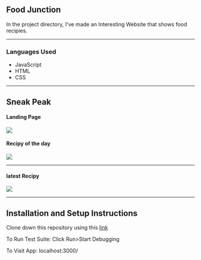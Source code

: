 <h2>Food Junction</h2>
In the project directory, I've made an Interesting Website that shows food recipies.

<hr/>
<h3>Languages Used</h3>


* JavaScript
* HTML
* CSS


<hr/>

## Sneak Peak
#### Landing Page
<img src="https://drive.google.com/file/d/19kaqKR1E-_fBHx2kGIjI3VD8JEMauWVG/view?usp=sharing"/>

#### Recipy of the day

<img src="https://drive.google.com/file/d/1jtBTtYRws2xH2sVvRtckos6d0fszXE0L/view?usp=sharing"/>
<hr/>

####  latest Recipy 

<img src="https://drive.google.com/file/d/1jtBTtYRws2xH2sVvRtckos6d0fszXE0L/view?usp=sharing"/>
<hr/>


## Installation and Setup Instructions
Clone down this repository using this <a href="https://github.com/dhirendra9032/Food_Junction_Point.git">link</a>




To Run Test Suite: Click Run>Start Debugging

To Visit App: localhost:3000/
